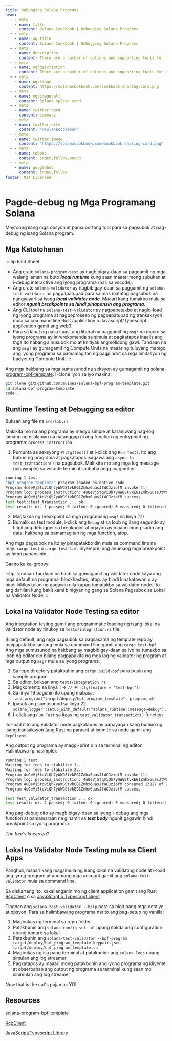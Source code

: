 ```yaml
---
title: Debugging Solana Programs
head:
  - - meta
    - name: title
      content: Solana Cookbook | Debugging Solana Programs
  - - meta
    - name: og:title
      content: Solana Cookbook | Debugging Solana Programs
  - - meta
    - name: description
      content: There are a number of options and supporting tools for testing and debugging a Solana BPF program.
  - - meta
    - name: og:description
      content: There are a number of options and supporting tools for testing and debugging a Solana BPF program.
  - - meta
    - name: og:image
      content: https://solanacookbook.com/cookbook-sharing-card.png
  - - meta
    - name: og:image:alt
      content: Solana splash card
  - - meta
    - name: twitter:card
      content: summary
  - - meta
    - name: twitter:site
      content: "@solanacookbook"
  - - meta
    - name: twitter:image
      content: "https://solanacookbook.com/cookbook-sharing-card.png"
  - - meta
    - name: robots
      content: index,follow,noodp
  - - meta
    - name: googlebot
      content: index,follow
footer: MIT Licensed
---
```


# Pagde-debug ng Mga Programang Solana

Mayroong ilang mga opsyon at pansuportang tool para sa pagsubok at pag-debug ng isang Solana program.

## Mga Katotohanan

::: tip Fact Sheet
- Ang crate `solana-program-test` ay nagbibigay-daan sa paggamit ng mga walang laman na buto **_local runtime_** kung saan maaari mong subukan at i-debug
interactive ang iyong programa (hal. sa vscode).
- Ang crate `solana-validator` ay nagbibigay-daan sa paggamit ng `solana-test-validator` na pagpapatupad para sa mas matatag
pagsubok na nangyayari sa isang **_local validator node_**. Maaari kang tumakbo mula sa editor **_ngunit breakpoints sa
hindi pinapansin ang programa_**.
- Ang CLI tool na `solana-test-validator` ay nagpapatakbo at naglo-load ng iyong programa at nagpoproseso ng pagpapatupad ng transaksyon mula sa
command line Rust application o Javascript/Typescript application gamit ang web3.
- Para sa lahat ng nasa itaas, ang liberal na paggamit ng `msg!` na macro sa iyong programa ay inirerekomenda sa simula at pagkatapos
inaalis ang mga ito habang sinusubok mo at tinitiyak ang solidong gawi. Tandaan na ang `msg!` ay gumagamit ng Compute Units na
maaaring tuluyang mabigo ang iyong programa sa pamamagitan ng pagpindot sa mga limitasyon ng badyet ng Compute Unit.
:::

Ang mga hakbang sa mga sumusunod na seksyon ay gumagamit ng [solana-program-bpf-template](#resources). I-clone iyon sa iyo
makina:
```bash
git clone git@github.com:mvines/solana-bpf-program-template.git
cd solana-bpf-program-template
code .
```
## Runtime Testing at Debugging sa editor

Buksan ang file na `src/lib.rs`

Makikita mo na ang programa ay medyo simple at karaniwang nag-log lamang ng nilalaman na natanggap ni
ang function ng entrypoint ng programa: `process_instruction`

1. Pumunta sa seksyong `#[cfg(test)]` at i-click ang `Run Tests`. Ito ang bubuo ng programa at pagkatapos
isagawa ang `async fn test_transaction()` na pagsubok. Makikita mo ang mga log message (pinasimple) sa vscode terminal sa ibaba
ang pinagmulan.
```bash
running 1 test
"bpf_program_template" program loaded as native code
Program 4uQeVj5tqViQh7yWWGStvkEG1Zmhx6uasJtWCJziofM invoke [1]
Program log: process_instruction: 4uQeVj5tqViQh7yWWGStvkEG1Zmhx6uasJtWCJziofM: 1 accounts, data=[1, 2, 3]
Program 4uQeVj5tqViQh7yWWGStvkEG1Zmhx6uasJtWCJziofM success
test test::test_transaction ... ok
test result: ok. 1 passed; 0 failed; 0 ignored; 0 measured; 0 filtered out; finished in 33.41s
```
2. Magtakda ng breakpoint sa mga programang `msg!` na linya (11)
3. Bumalik sa test module, i-click ang `Debug` at sa loob ng ilang segundo ay titigil ang debugger sa breakpoint at
ngayon ay maaari mong suriin ang data, hakbang sa pamamagitan ng mga function, atbp.

Ang mga pagsubok na ito ay pinapatakbo din mula sa command line na may:
`cargo test` o `cargo test-bpf`. Siyempre, ang anumang mga breakpoint ay hindi papansinin.

Gaano ka ka-groovy!

:::tip Tandaan
Tandaan na hindi ka gumagamit ng validator node kaya ang mga default na programa, blockhashes, atbp. ay hindi kinakatawan o
ay hindi kikilos tulad ng gagawin nila kapag tumatakbo sa validator node. Ito ang dahilan kung bakit kami binigyan ng gang sa Solana
Pagsubok sa Lokal na Validator Node!
:::


## Lokal na Validator Node Testing sa editor

Ang integration testing gamit ang programmatic loading ng isang lokal na validator node ay tinukoy sa
`tests/integration.rs` file.

Bilang default, ang mga pagsubok sa pagsasama ng template repo ay maipapatakbo lamang mula sa command line
gamit ang `cargo test-bpf`. Ang mga sumusunod na hakbang ay magbibigay-daan sa iyo na tumakbo sa loob ng editor din
bilang pagpapakita ng mga log ng validator ng program at mga output ng `msg!` mula sa iyong programa:

1. Sa repo directory patakbuhin ang `cargo build-bpf` para buuin ang sample program
2. Sa editor, buksan ang `tests/integration.rs`
3. Magkomento sa linya 1 -> `// #![cfg(feature = "test-bpf")]`
4. Sa linya 19 baguhin ito upang mabasa: `.add_program("target/deploy/bpf_program_template", program_id)`
5. Ipasok ang sumusunod sa linya 22 `solana_logger::setup_with_default("solana_runtime::message=debug");`
6. I-click ang `Run Test` sa itaas ng `test_validator_transaction()` function

Ilo-load nito ang validator node pagkatapos ay papayagan kang bumuo ng isang transaksyon (ang Rust na paraan) at
isumite sa node gamit ang `RcpClient`.

Ang output ng programa ay magpi-print din sa terminal ng editor. Halimbawa (pinasimple):
```bash
running 1 test
Waiting for fees to stabilize 1...
Waiting for fees to stabilize 2...
Program 4uQeVj5tqViQh7yWWGStvkEG1Zmhx6uasJtWCJziofM invoke [1]
Program log: process_instruction: 4uQeVj5tqViQh7yWWGStvkEG1Zmhx6uasJtWCJziofM: 1 accounts, data=[1, 2, 3]
Program 4uQeVj5tqViQh7yWWGStvkEG1Zmhx6uasJtWCJziofM consumed 13027 of 200000 compute units
Program 4uQeVj5tqViQh7yWWGStvkEG1Zmhx6uasJtWCJziofM success

test test_validator_transaction ... ok
test result: ok. 1 passed; 0 failed; 0 ignored; 0 measured; 0 filtered out; finished in 6.40s
```
Ang pag-debug dito ay magbibigay-daan sa iyong i-debug ang mga function at pamamaraan na ginamit sa **_test body_** ngunit gagawin
hindi breakpoint sa iyong programa.

_The bee's knees eh?_

## Lokal na Validator Node Testing mula sa Client Apps
Panghuli, maaari kang magsimula ng isang lokal na validating node at i-load ang iyong program at anumang mga account gamit ang `solana-test-validator`
mula sa command line.

Sa diskarteng ito, kakailanganin mo ng client application gamit ang Rust [RcpClient](#resources) o sa
[JavaScript o Typescript client](#resources)

Tingnan ang `solana-test-validator --help` para sa higit pang mga detalye at opsyon. Para sa halimbawang programa narito ang pag-setup ng vanilla:
1. Magbukas ng terminal sa repo folder
2. Patakbuhin ang `solana config set -ul` upang itakda ang configuration upang tumuro sa lokal
3. Patakbuhin ang `solana-test-validator --bpf-program target/deploy/bpf_program_template-keypair.json target/deploy/bpf_program_template.so`
4. Magbukas ng isa pang terminal at patakbuhin ang `solana logs` upang simulan ang log streamer
5. Pagkatapos ay maaari mong patakbuhin ang iyong programa ng kliyente at obserbahan ang output ng programa sa terminal kung saan mo sinimulan ang log streamer

Now that is the cat's pajamas YO!

## Resources
[solana-program-bpf-template](https://github.com/mvines/solana-bpf-program-template)

[RcpClient](https://docs.rs/solana-client/latest/solana_client/rpc_client/struct.RpcClient.html)

[JavaScript/Typescript Library](https://solana-labs.github.io/solana-web3.js/)
